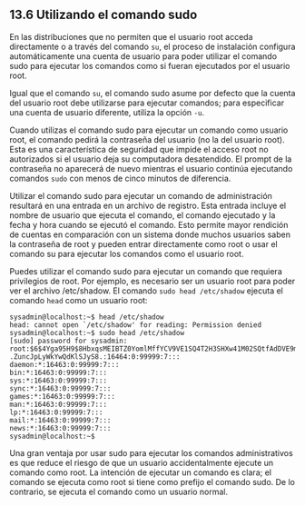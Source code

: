 ## 13.6 Utilizando el comando sudo
En las distribuciones que no permiten que el usuario root acceda directamente o a través del comando `su`, el proceso de instalación configura automáticamente una cuenta de usuario para poder utilizar el comando sudo para ejecutar los comandos como si fueran ejecutados por el usuario root.

Igual que el comando `su`, el comando sudo asume por defecto que la cuenta del usuario root debe utilizarse para ejecutar comandos; para especificar una cuenta de usuario diferente, utiliza la opción `-u`.

Cuando utilizas el comando sudo para ejecutar un comando como usuario root, el comando pedirá la contraseña del usuario (no la del usuario root). Esta es una característica de seguridad que impide el acceso root no autorizados si el usuario deja su computadora desatendido. El prompt de la contraseña no aparecerá de nuevo mientras el usuario continúa ejecutando comandos `sudo` con menos de cinco minutos de diferencia.

Utilizar el comando sudo para ejecutar un comando de administración resultará en una entrada en un archivo de registro. Esta entrada incluye el nombre de usuario que ejecuta el comando, el comando ejecutado y la fecha y hora cuando se ejecutó el comando. Esto permite mayor rendición de cuentas en comparación con un sistema donde muchos usuarios saben la contraseña de root y pueden entrar directamente como root o usar el comando su para ejecutar los comandos como el usuario root.

Puedes utilizar el comando sudo para ejecutar un comando que requiera privilegios de root. Por ejemplo, es necesario ser un usuario root para poder ver el archivo /etc/shadow. El comando `sudo head /etc/shadow` ejecuta el comando `head` como un usuario root:

```shell-session
sysadmin@localhost:~$ head /etc/shadow                                        
head: cannot open `/etc/shadow' for reading: Permission denied                
sysadmin@localhost:~$ sudo head /etc/shadow                                   
[sudo] password for sysadmin:                                                 
root:$6$4Yga95H9$8HbxqsMEIBTZ0YomlMffYCV9VE1SQ4T2H3SHXw41M02SQtfAdDVE9mqGp2hr20q
.ZuncJpLyWkYwQdKlSJyS8.:16464:0:99999:7:::                                    
daemon:*:16463:0:99999:7:::                                                   
bin:*:16463:0:99999:7:::                                                      
sys:*:16463:0:99999:7:::                                                      
sync:*:16463:0:99999:7:::                                                     
games:*:16463:0:99999:7:::                                                    
man:*:16463:0:99999:7:::                                                      
lp:*:16463:0:99999:7:::                                                       
mail:*:16463:0:99999:7:::                                                     
news:*:16463:0:99999:7:::                                                     
sysadmin@localhost:~$
```

Una gran ventaja por usar sudo para ejecutar los comandos administrativos es que reduce el riesgo de que un usuario accidentalmente ejecute un comando como root. La intención de ejecutar un comando es clara; el comando se ejecuta como root si tiene como prefijo el comando sudo. De lo contrario, se ejecuta el comando como un usuario normal.

